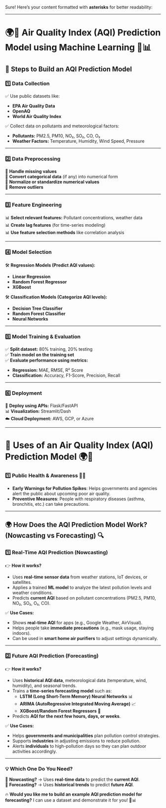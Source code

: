 Sure! Here’s your content formatted with **asterisks** for better readability:

---

# **🌍🚀 Air Quality Index (AQI) Prediction Model using Machine Learning 💨📊**

## **📌 Steps to Build an AQI Prediction Model**

### **1️⃣ Data Collection**  
✅ Use public datasets like:  
   - **EPA Air Quality Data**  
   - **OpenAQ**  
   - **World Air Quality Index**  

✅ Collect data on pollutants and meteorological factors:  
   - **Pollutants:** PM2.5, PM10, NO₂, SO₂, CO, O₃  
   - **Weather Factors:** Temperature, Humidity, Wind Speed, Pressure  

---

### **2️⃣ Data Preprocessing**  
🔹 **Handle missing values**  
🔹 **Convert categorical data** (if any) into numerical form  
🔹 **Normalize or standardize numerical values**  
🔹 **Remove outliers**  

---

### **3️⃣ Feature Engineering**  
📊 **Select relevant features:** Pollutant concentrations, weather data  
📊 **Create lag features** (for time-series modeling)  
📊 **Use feature selection methods** like correlation analysis  

---

### **4️⃣ Model Selection**  
🛠 **Regression Models (Predict AQI values):**  
   - **Linear Regression**  
   - **Random Forest Regressor**  
   - **XGBoost**  

🛠 **Classification Models (Categorize AQI levels):**  
   - **Decision Tree Classifier**  
   - **Random Forest Classifier**  
   - **Neural Networks**  

---

### **5️⃣ Model Training & Evaluation**  
✅ **Split dataset:** 80% training, 20% testing  
✅ **Train model on the training set**  
✅ **Evaluate performance using metrics:**  
   - **Regression:** MAE, RMSE, R² Score  
   - **Classification:** Accuracy, F1-Score, Precision, Recall  

---

### **6️⃣ Deployment**  
🚀 **Deploy using APIs:** Flask/FastAPI  
📊 **Visualization:** Streamlit/Dash  
☁️ **Cloud Deployment:** AWS, GCP, or Azure  

---

# **🌟 Uses of an Air Quality Index (AQI) Prediction Model 🌍💨**  

### **1️⃣ Public Health & Awareness 👩‍⚕️**  
- **Early Warnings for Pollution Spikes**: Helps governments and agencies alert the public about upcoming poor air quality.  
- **Preventive Measures**: People with respiratory diseases (asthma, bronchitis, etc.) can take precautions.  

---

## **🌍 How Does the AQI Prediction Model Work? (Nowcasting vs Forecasting) 🔍**  

### **1️⃣ Real-Time AQI Prediction (Nowcasting)**
👉 **How it works?**  
   - Uses **real-time sensor data** from weather stations, IoT devices, or satellites.  
   - Applies a trained **ML model** to analyze the latest pollution levels and weather conditions.  
   - Predicts **current AQI** based on pollutant concentrations (PM2.5, PM10, NO₂, SO₂, O₃, CO).  

✅ **Use Cases:**  
   - Shows **real-time AQI** for apps (e.g., Google Weather, AirVisual).  
   - Helps people take **immediate precautions** (e.g., mask usage, staying indoors).  
   - Can be used in **smart home air purifiers** to adjust settings dynamically.  

---

### **2️⃣ Future AQI Prediction (Forecasting)**
👉 **How it works?**  
   - Uses **historical AQI data**, meteorological data (temperature, wind, humidity), and seasonal trends.  
   - Trains a **time-series forecasting model** such as:  
     - **LSTM (Long Short-Term Memory) Neural Networks** 📊  
     - **ARIMA (AutoRegressive Integrated Moving Average)** 📈  
     - **XGBoost/Random Forest Regressors** 🌲  
   - Predicts **AQI for the next few hours, days, or weeks**.  

✅ **Use Cases:**  
   - Helps **governments and municipalities** plan pollution control strategies.  
   - Supports **industries** in adjusting emissions to reduce pollution.  
   - Alerts **individuals** to high-pollution days so they can plan outdoor activities accordingly.  

---

### **💡 Which One Do You Need?**
🔹 **Nowcasting?** → Uses **real-time data** to predict the **current AQI**.  
🔹 **Forecasting?** → Uses **historical trends** to predict **future AQI**.  

🔥 **Would you like me to build an example AQI prediction model for forecasting?** I can use a dataset and demonstrate it for you! 🚀📊